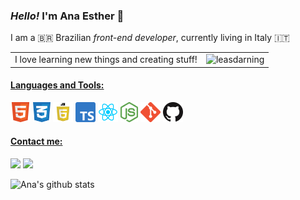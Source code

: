 ### *Hello!* I'm Ana Esther 👋

I am a :brazil: Brazilian *front-end developer*, currently living in Italy :it:

<table>
  <tr>
    <td> I love learning new things and creating stuff!  </td>
    <td> <img src="https://media.giphy.com/media/RN2RoRnu8mELtqNuEo/giphy.gif" width="150" alt="leasdarning"> </td>
  </tr>
</table>



#### <ins>Languages and Tools:</ins>

<img src="images/HTML5.png" height="32" alt="HTML5"> <img src="images/css.png" height="32" alt="CSS3"> <img src="images/es6.png" height="32" alt="es6"> <img src="images/512px-Typescript_logo_2020.svg.png" height="32" alt="typescript">  <img src="images/1_cPh7ujRIfcHAy4kW2ADGOw.png" height="32" alt="react.js"> <img src="images/nodejs-logo-FBE122E377-seeklogo.com.png" height="32" alt="node.js">
 <img src="images/Git-Icon-1788C.png" height="32" alt="git"> <img src="images/GitHub-Mark-64px.png" height="32" alt="github">  <img src="" height="32" alt="">
 
#### <ins>Contact me:</ins>
[<img src="https://img.shields.io/badge/LinkedIn-0077B5?style=for-the-badge&logo=linkedin&logoColor=white">](https://www.linkedin.com/in/ana-esther-amaral/ "Ana's linkedIn")  [<img src="https://img.shields.io/badge/Gmail-D14836?style=for-the-badge&logo=gmail&logoColor=white">](mailto:anaestheramaral@gmail.com "email")

![Ana's github stats](https://github-readme-stats.vercel.app/api?username=anaestheramaral&show_icons=true&theme=dracula&hide=prs,contribs)

